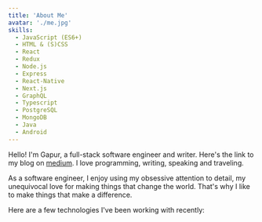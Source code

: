 ```yaml
---
title: 'About Me'
avatar: './me.jpg'
skills:
  - JavaScript (ES6+)
  - HTML & (S)CSS
  - React
  - Redux
  - Node.js
  - Express
  - React-Native
  - Next.js
  - GraphQL
  - Typescript
  - PostgreSQL
  - MongoDB
  - Java
  - Android
---
```


Hello! I'm Gapur, a full-stack software engineer and writer. Here's the link to my blog on [medium](https://gapur-kassym.medium.com). I love programming, writing, speaking and traveling.

As a software engineer, I enjoy using my obsessive attention to detail, my unequivocal love for making things that change the world. That's why I like to make things that make a difference.

Here are a few technologies I've been working with recently:
